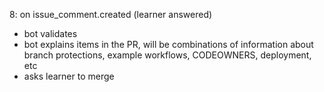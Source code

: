 8: on issue_comment.created (learner answered)
- bot validates
- bot explains items in the PR, will be combinations of information about branch protections, example workflows, CODEOWNERS, deployment, etc
- asks learner to merge 
